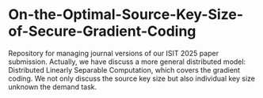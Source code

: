 # On-the-Optimal-Source-Key-Size-of-Secure-Gradient-Coding
Repository for managing journal versions of our ISIT 2025 paper submission.
Actually, we have discuss a more general distributed model: Distributed Linearly Separable Computation, which covers the gradient coding. We not only discuss the source key size but also individual key size unknown the demand task. 
